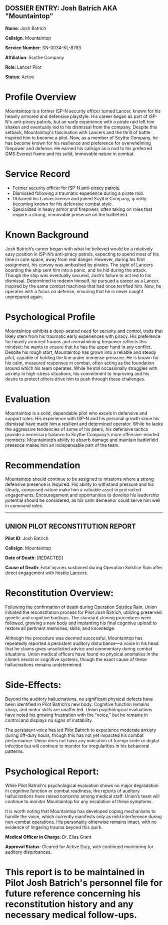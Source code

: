 ## DOSSIER ENTRY: Josh Batrich AKA "Mountaintop"

**Name**: Josh Batrich

**Callsign**: Mountaintop

**Service Number**: SN-0034-KL-8763

**Affiliation**: Scythe Company

**Role**: Lancer Pilot

**Status**: Active

# Profile Overview
Mountaintop is a former ISP-N security officer turned Lancer, known for his heavily armored and defensive playstyle. His career began as part of ISP-N's anti-piracy patrols, but an early experience with a pirate raid left him shaken and eventually led to his dismissal from the company. Despite this setback, Mountaintop's fascination with Lancers and the thrill of battle inspired him to become a pilot. Now, as a member of Scythe Company, he has become known for his resilience and preference for overwhelming firepower and defense. He earned his callsign as a nod to his preferred GMS Everest frame and his solid, immovable nature in combat.

# Service Record
- Former security officer for ISP-N anti-piracy patrols.
- Dismissed following a traumatic experience during a pirate raid.
- Obtained his Lancer license and joined Scythe Company, quickly becoming known for his defensive combat style.
- Specialized in heavy armor and firepower, often taking on roles that require a strong, immovable presence on the battlefield.

# Known Background
Josh Batrich’s career began with what he believed would be a relatively easy position in ISP-N’s anti-piracy patrols, expecting to spend most of his time in core space, away from real danger. However, during his first assignment, his convoy was ambushed by pirates. The sight of Lancers boarding the ship sent him into a panic, and he hid during the attack. Though the ship was eventually secured, Josh’s failure to act led to his dismissal. Determined to redeem himself, he pursued a career as a Lancer, inspired by the same combat machines that had once terrified him. Now, he operates with a focus on defense, ensuring that he is never caught unprepared again.

# Psychological Profile
Mountaintop exhibits a deep-seated need for security and control, traits that likely stem from his traumatic early experiences with piracy. His preference for heavily armored frames and overwhelming firepower reflects this mindset; he wants to ensure that he has the upper hand in any conflict. Despite his rough start, Mountaintop has grown into a reliable and steady pilot, capable of holding the line under immense pressure. He is known for his calm, measured responses in combat, often acting as the foundation around which his team operates. While he still occasionally struggles with anxiety in high-stress situations, his commitment to improving and his desire to protect others drive him to push through these challenges.

# Evaluation
Mountaintop is a solid, dependable pilot who excels in defensive and support roles. His experience with ISP-N and his personal growth since his dismissal have made him a resilient and determined operator. While he lacks the aggressive tendencies of some of his peers, his defensive tactics provide a necessary balance to Scythe Company’s more offensive-minded members. Mountaintop’s ability to absorb damage and maintain battlefield presence makes him an indispensable part of the team.

# Recommendation
Mountaintop should continue to be assigned to missions where a strong defensive presence is required. His ability to withstand pressure and his steady, composed nature make him a valuable asset in protracted engagements. Encouragement and opportunities to develop his leadership potential should be considered, as his calm demeanor could serve him well in command roles.

---

## UNION PILOT RECONSTITUTION REPORT

**Pilot ID**: Josh Batrich

**Callsign**: Mountaintop

**Date of Death**: [REDACTED]

**Cause of Death**: Fatal injuries sustained during Operation Solstice Rain after direct engagement with hostile Lancers.

# Reconstitution Overview:
Following the confirmation of death during Operation Solstice Rain, Union initiated the reconstitution process for Pilot Josh Batrich, utilizing preserved genetic and cognitive backups. The standard cloning procedures were followed, growing a new body and implanting his final cognitive upload to restore all pertinent memories, skills, and knowledge.

Although the procedure was deemed successful, Mountaintop has repeatedly reported a persistent auditory disturbance—a voice in his head that he claims gives unsolicited advice and commentary during combat situations. Union medical officers have found no physical anomalies in the clone’s neural or cognitive systems, though the exact cause of these hallucinations remains undetermined.

# Side-Effects:
Beyond the auditory hallucinations, no significant physical defects have been identified in Pilot Batrich’s new body. Cognitive function remains sharp, and motor skills are unaffected. Union psychological evaluations have noted his growing frustration with the "voice," but he remains in control and displays no signs of instability.

The persistent voice has led Pilot Batrich to experience moderate anxiety during off-duty hours, though this has not yet impacted his combat performance. Union does not have any indication of foreign code or digital infection but will continue to monitor for irregularities in his behavioral patterns.

# Psychological Report:
While Pilot Batrich's psychological evaluation shows no major degradation in cognitive function or combat readiness, the reports of auditory hallucinations have raised concerns among medical staff. Union’s team will continue to monitor Mountaintop for any escalation of these symptoms.

It is worth noting that Mountaintop has developed coping mechanisms to handle the voice, which currently manifests only as mild interference during non-combat operations. His personality otherwise remains intact, with no evidence of lingering trauma beyond this quirk.

**Medical Officer in Charge**: Dr. Elias Grant

**Approval Status**: Cleared for Active Duty, with continued monitoring for auditory disturbances.

# This report is to be maintained in Pilot Josh Batrich's personnel file for future reference concerning his reconstitution history and any necessary medical follow-ups.
